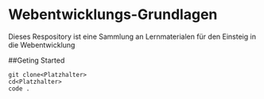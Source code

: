 




# Webentwicklungs-Grundlagen

Dieses Respository ist eine Sammlung an Lernmaterialen für den Einsteig in die Webentwicklung

##Geting Started

```shell
git clone<Platzhalter>
cd<Platzhalter>
code .
```
